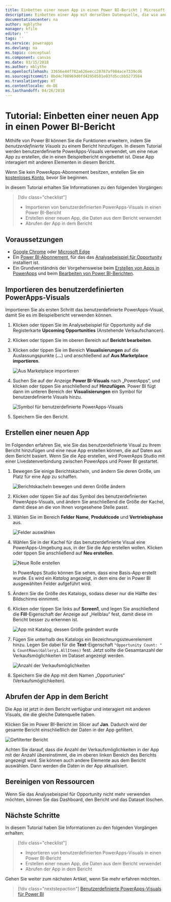```yaml
---
title: Einbetten einer neuen App in einen Power BI-Bericht | Microsoft-Dokumentation
description: Einbetten einer App mit derselben Datenquelle, die wie andere Berichtselemente gefiltert werden kann
documentationcenter: na
author: mgblythe
manager: kfile
editor: ''
tags: ''
ms.service: powerapps
ms.devlang: na
ms.topic: conceptual
ms.component: canvas
ms.date: 03/15/2018
ms.author: mblythe
ms.openlocfilehash: 33656e44f782a626eecc28787af984ace7339cd6
ms.sourcegitcommit: 8bd4c700969d0fd42950581e03fd5ccbb5273584
ms.translationtype: HT
ms.contentlocale: de-DE
ms.lasthandoff: 04/26/2018
---
```

# <a name="tutorial-embed-a-new-app-in-a-power-bi-report"></a>Tutorial: Einbetten einer neuen App in einen Power BI-Bericht

Mithilfe von Power BI können Sie die Funktionen erweitern, indem Sie *benutzerdefinierte Visuals* zu einem Bericht hinzufügen. In diesem Tutorial werden benutzerdefinierte PowerApps-Visuals verwendet, um eine neue App zu erstellen, die in einen Beispielbericht eingebettet ist. Diese App interagiert mit anderen Elementen in diesem Bericht.

Wenn Sie kein PowerApps-Abonnement besitzen, erstellen Sie ein [kostenloses Konto](../signup-for-powerapps.md), bevor Sie beginnen.

In diesem Tutorial erhalten Sie Informationen zu den folgenden Vorgängen:
> [!div class="checklist"]
> * Importieren von benutzerdefinierten PowerApps-Visuals in einen Power BI-Bericht
> * Erstellen einer neuen App, die Daten aus dem Bericht verwendet
> * Abrufen der App in dem Bericht

## <a name="prerequisites"></a>Voraussetzungen

* [Google Chrome](https://www.google.com/chrome/browser/) oder [Microsoft Edge](https://www.microsoft.com/windows/microsoft-edge)
* Ein [Power BI-Abonnement](https://docs.microsoft.com/power-bi/service-self-service-signup-for-power-bi), für das das [Analysebeispiel für Opportunity](https://docs.microsoft.com/power-bi/sample-opportunity-analysis#get-the-content-pack-for-this-sample) installiert ist.
* Ein Grundverständnis der Vorgehensweise beim [Erstellen von Apps in PowerApps](data-platform-create-app-scratch.md) und beim [Bearbeiten von Power BI-Berichten](https://docs.microsoft.com/power-bi/service-the-report-editor-take-a-tour).

## <a name="import-the-powerapps-custom-visual"></a>Importieren des benutzerdefinierten PowerApps-Visuals

Importieren Sie als ersten Schritt das benutzerdefinierte PowerApps-Visual, damit Sie es im Beispielbericht verwenden können.

1. Klicken oder tippen Sie im Analysebeispiel für Opportunity auf die Registerkarte **Upcoming Opportunities** (Anstehende Verkaufschancen).

2. Klicken oder tippen Sie im oberen Bereich auf **Bericht bearbeiten**.

3. Klicken oder tippen Sie im Bereich **Visualisierungen** auf die Auslassungspunkte (**...**) und anschließend auf **Aus Marketplace importieren**. 

    ![Aus Marketplace importieren](media/embed-powerapps-powerbi/import-visual.png)

4. Suchen Sie auf der Anzeige **Power BI-Visuals** nach „PowerApps“, und klicken oder tippen Sie anschließend auf **Hinzufügen**. Power BI fügt dann im unteren Bereich der **Visualisierungen** ein Symbol für benutzerdefinierte Visuals hinzu.

    ![Symbol für benutzerdefinierte PowerApps-Visuals](media/embed-powerapps-powerbi/powerapps-icon.png)

5. Speichern Sie den Bericht.

## <a name="create-a-new-app"></a>Erstellen einer neuen App
Im Folgenden erfahren Sie, wie Sie das benutzerdefinierte Visual zu Ihrem Bericht hinzufügen und eine neue App erstellen können, die auf Daten aus dem Bericht basiert. Wenn Sie die App erstellen, wird PowerApps Studio mit einer Livedatenverbindung zwischen PowerApps und Power BI gestartet.

1. Bewegen Sie einige Berichtskacheln, und ändern Sie deren Größe, um Platz für eine App zu schaffen.

    ![Berichtskacheln bewegen und deren Größe ändern](media/embed-powerapps-powerbi/move-resize.png)

2. Klicken oder tippen Sie auf das Symbol des benutzerdefinierten PowerApps-Visuals, und ändern Sie anschließend die Größe der Kachel, damit diese an die von Ihnen vorgesehene Stelle passt.

3. Wählen Sie im Bereich **Felder** **Name**, **Produktcode** und **Vertriebsphase** aus. 

    ![Felder auswählen](media/embed-powerapps-powerbi/select-fields.png)

4. Wählen Sie in der Kachel für das benutzerdefinierte Visual eine PowerApps-Umgebung aus, in der Sie die App erstellen wollen. Klicken oder tippen Sie anschließend auf **Neu erstellen**.

    ![Neue Rolle erstellen](media/embed-powerapps-powerbi/create-new-app.png)

    In PowerApps Studio können Sie sehen, dass eine Basis-App erstellt wurde. Es wird ein *Katalog* angezeigt, in dem eins der in Power BI ausgewählten Felder aufgeführt wird.

5.  Ändern Sie die Größe des Katalogs, sodass dieser nur die Hälfte des Bildschirms einnimmt. 

6. Klicken oder tippen Sie links auf **Screen1**, und legen Sie anschließend die **Fill**-Eigenschaft der Anzeige auf „Hellblau“ fest, damit diese im Bericht besser zu erkennen ist.

    ![App mit Katalog, dessen Größe geändert wurde](media/embed-powerapps-powerbi/app-gallery.png)

6. Fügen Sie unterhalb des Katalogs ein Bezeichnungssteuerelement hinzu. Legen Sie dabei für die **Text**-Eigenschaft `"Opportunity Count: " & CountRows(Gallery1.AllItems)` fest. Jetzt sollte die Gesamtanzahl der Verkaufsmöglichkeiten im Dataset angezeigt werden.

    ![Anzahl der Verkaufsmöglichkeiten](media/embed-powerapps-powerbi/opportunity-count.png)

7. Speichern Sie die App mit dem Namen „Opportunies“ (Verkaufsmöglichkeiten). 


## <a name="view-the-app-in-the-report"></a>Abrufen der App in dem Bericht
Die App ist jetzt in dem Bericht verfügbar und interagiert mit anderen Visuals, die die gleiche Datenquelle haben.

Klicken Sie im Power BI-Bericht im Slicer auf **Jan**. Dadurch wird der gesamte Bericht einschließlich der Daten in der App gefiltert.

![Gefilterter Bericht](media/embed-powerapps-powerbi/filtered-report.png)

Achten Sie darauf, dass die Anzahl der Verkaufsmöglichkeiten in der App mit der Anzahl übereinstimmt, die im oberen linken Bereich des Berichts angezeigt wird. Sie können auch andere Elemente aus dem Bericht auswählen. Dann werden die Daten in der App aktualisiert.


## <a name="clean-up-resources"></a>Bereinigen von Ressourcen
Wenn Sie das Analysebeispiel für Opportunity nicht mehr verwenden möchten, können Sie das Dashboard, den Bericht und das Dataset löschen.


## <a name="next-steps"></a>Nächste Schritte
In diesem Tutorial haben Sie Informationen zu den folgenden Vorgängen erhalten:
> [!div class="checklist"]
> * Importieren von benutzerdefinierten PowerApps-Visuals in einen Power BI-Bericht
> * Erstellen einer neuen App, die Daten aus dem Bericht verwendet
> * Abrufen der App in dem Bericht

Gehen Sie weiter zum nächsten Artikel, wenn Sie mehr erfahren möchten.
> [!div class="nextstepaction"]
> [Benutzerdefinierte PowerApps-Visuals für Power BI](powerapps-custom-visual.md)

